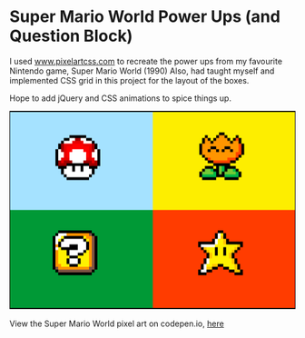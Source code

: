 # Super Mario World Power Ups (and Question Block) 
I used www.pixelartcss.com to recreate the power ups from my favourite Nintendo game, Super Mario World (1990)
Also, had taught myself and implemented CSS grid in this project for the layout of the boxes.

Hope to add jQuery and CSS animations to spice things up.

![Super Mario World Pixel Art](img/super_mario_world_pixel_art.png)

View the Super Mario World pixel art on codepen.io, [here](https://codepen.io/ej-sanmartin/pen/oMjmqb)
